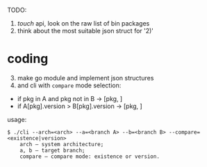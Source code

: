 TODO:

1. *touch* api, look on the raw list of bin packages
2. think about the most suitable json struct for '2)'
# coding
3. make go module and implement json structures
4. and cli with `compare` mode selection:
- if pkg in A and pkg not in B -> [pkg, ]
- if A[pkg].version > B[pkg].version -> [pkg, ]

usage:
```
$ ./cli --arch=<arch> --a=<branch A> --b=<branch B> --compare=<existence|version>
	arch — system architecture;
	a, b — target branch;
	compare — compare mode: existence or version.
```
